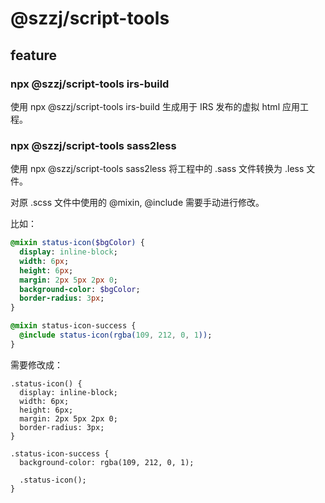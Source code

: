 # @szzj/script-tools

## feature

### npx @szzj/script-tools irs-build

使用 npx @szzj/script-tools irs-build 生成用于 IRS 发布的虚拟 html 应用工程。

### npx @szzj/script-tools sass2less

使用 npx @szzj/script-tools sass2less 将工程中的 .sass 文件转换为 .less 文件。

对原 .scss 文件中使用的 @mixin, @include 需要手动进行修改。

比如：

```sass
@mixin status-icon($bgColor) {
  display: inline-block;
  width: 6px;
  height: 6px;
  margin: 2px 5px 2px 0;
  background-color: $bgColor;
  border-radius: 3px;
}

@mixin status-icon-success {
  @include status-icon(rgba(109, 212, 0, 1));
}
```

需要修改成：

```less
.status-icon() {
  display: inline-block;
  width: 6px;
  height: 6px;
  margin: 2px 5px 2px 0;
  border-radius: 3px;
}

.status-icon-success {
  background-color: rgba(109, 212, 0, 1);

  .status-icon();
}
```
